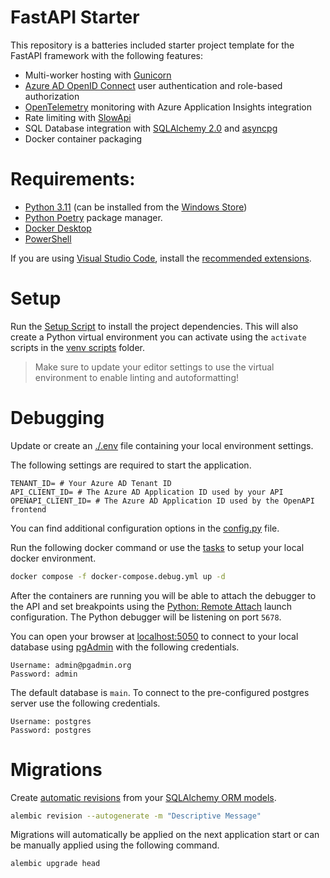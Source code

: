 # FastAPI Starter

This repository is a batteries included starter project template for the FastAPI framework with the following features:

- Multi-worker hosting with [Gunicorn](https://docs.gunicorn.org)
- [Azure AD OpenID Connect](https://learn.microsoft.com/azure/active-directory/fundamentals/auth-oidc) user authentication and role-based authorization
- [OpenTelemetry](https://opentelemetry.io/) monitoring with Azure Application Insights integration
- Rate limiting with [SlowApi](https://slowapi.readthedocs.io/en/latest/)
- SQL Database integration with [SQLAlchemy 2.0](https://www.sqlalchemy.org/) and [asyncpg](https://github.com/MagicStack/asyncpg)
- Docker container packaging

# Requirements:

- [Python 3.11](https://www.python.org/) (can be installed from the [Windows Store](https://apps.microsoft.com/store/detail/python-311/9NRWMJP3717K))
- [Python Poetry](https://python-poetry.org/docs/) package manager.
- [Docker Desktop](https://www.docker.com/products/docker-desktop/)
- [PowerShell](https://github.com/PowerShell/PowerShell/)

If you are using [Visual Studio Code](https://code.visualstudio.com/), install the [recommended extensions](./.vscode/extensions.json).

# Setup

Run the [Setup Script](./scripts/Setup-Dependencies.ps1) to install the project dependencies.
This will also create a Python virtual environment you can activate using the `activate` scripts in the [venv scripts](./.venv/scripts/) folder.

> Make sure to update your editor settings to use the virtual environment to enable linting and autoformatting!

# Debugging

Update or create an [./.env](.env) file containing your local environment settings.

The following settings are required to start the application.

```env
TENANT_ID= # Your Azure AD Tenant ID
API_CLIENT_ID= # The Azure AD Application ID used by your API
OPENAPI_CLIENT_ID= # The Azure AD Application ID used by the OpenAPI frontend 
```

You can find additional configuration options in the [config.py](./app/config.py) file.

Run the following docker command or use the [tasks](./.vscode/tasks.json) to setup your local docker environment.

```bash
docker compose -f docker-compose.debug.yml up -d
```

After the containers are running you will be able to attach the debugger to the API and set breakpoints using the [Python: Remote Attach](./.vscode/launch.json) launch configuration. The Python debugger will be listening on port `5678`.

You can open your browser at [localhost:5050](http://localhost:5050) to connect to your local database using [pgAdmin](https://www.pgadmin.org/) with the following credentials.

```
Username: admin@pgadmin.org
Password: admin
```

The default database is `main`. To connect to the pre-configured postgres server use the following credentials.

```
Username: postgres
Password: postgres
```

# Migrations

Create [automatic revisions](https://alembic.sqlalchemy.org/en/latest/autogenerate.html) from your [SQLAlchemy ORM models](https://docs.sqlalchemy.org/en/20/orm/quickstart.html#declare-models).

```bash
alembic revision --autogenerate -m "Descriptive Message"
```

Migrations will automatically be applied on the next application start or can be manually applied using the following command.

```bash
alembic upgrade head
```
